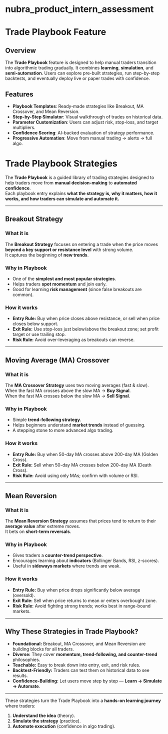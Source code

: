 # nubra_product_intern_assessment
# Trade Playbook Feature

## Overview
The **Trade Playbook** feature is designed to help manual traders transition into algorithmic trading gradually. It combines **learning**, **simulation**, and **semi-automation**. Users can explore pre-built strategies, run step-by-step backtests, and eventually deploy live or paper trades with confidence.

## Features
- **Playbook Templates**: Ready-made strategies like Breakout, MA Crossover, and Mean Reversion.
- **Step-by-Step Simulator**: Visual walkthrough of trades on historical data.
- **Parameter Customization**: Users can adjust risk, stop-loss, and target multipliers.
- **Confidence Scoring**: AI-backed evaluation of strategy performance.
- **Progressive Automation**: Move from manual trading → alerts → full algo.


# Trade Playbook Strategies

The **Trade Playbook** is a guided library of trading strategies designed to help traders move from **manual decision-making** to **automated confidence**.  
Each playbook entry explains **what the strategy is, why it matters, how it works, and how traders can simulate and automate it.**

---

## Breakout Strategy

### **What it is**
The **Breakout Strategy** focuses on entering a trade when the price moves **beyond a key support or resistance level** with strong volume.  
It captures the beginning of **new trends**.

### **Why in Playbook**
- One of the **simplest and most popular strategies**.  
- Helps traders **spot momentum** and join early.  
- Good for learning **risk management** (since false breakouts are common).  

### **How it works**
- **Entry Rule:** Buy when price closes above resistance, or sell when price closes below support.  
- **Exit Rule:** Use stop-loss just below/above the breakout zone; set profit target or use trailing stop.  
- **Risk Rule:** Avoid over-leveraging as breakouts can reverse.  

---

## Moving Average (MA) Crossover

### **What it is**
The **MA Crossover Strategy** uses two moving averages (fast & slow).  
When the fast MA crosses above the slow MA → **Buy Signal**.  
When the fast MA crosses below the slow MA → **Sell Signal**.

### **Why in Playbook**
- Simple **trend-following strategy**.  
- Helps beginners understand **market trends** instead of guessing.  
- A stepping stone to more advanced algo trading.  

### **How it works**
- **Entry Rule:** Buy when 50-day MA crosses above 200-day MA (Golden Cross).  
- **Exit Rule:** Sell when 50-day MA crosses below 200-day MA (Death Cross).  
- **Risk Rule:** Avoid using only MAs; confirm with volume or RSI.  

---

## Mean Reversion

### **What it is**
The **Mean Reversion Strategy** assumes that prices tend to return to their **average value** after extreme moves.  
It bets on **short-term reversals**.

### **Why in Playbook**
- Gives traders a **counter-trend perspective**.  
- Encourages learning about **indicators** (Bollinger Bands, RSI, z-scores).  
- Useful in **sideways markets** where trends are weak.  

### **How it works**
- **Entry Rule:** Buy when price drops significantly below average (oversold).  
- **Exit Rule:** Sell when price returns to mean or enters overbought zone.  
- **Risk Rule:** Avoid fighting strong trends; works best in range-bound markets.  

---

##  Why These Strategies in Trade Playbook?

- **Foundational:** Breakout, MA Crossover, and Mean Reversion are building blocks for all traders.  
- **Diverse:** They cover **momentum, trend-following, and counter-trend** philosophies.  
- **Teachable:** Easy to break down into entry, exit, and risk rules.  
- **Backtest-Friendly:** Traders can test them on historical data to see results.  
- **Confidence-Building:** Let users move step by step — **Learn → Simulate → Automate**.  

---
  
These strategies turn the Trade Playbook into a **hands-on learning journey** where traders:  
1. **Understand the idea** (theory).  
2. **Simulate the strategy** (practice).  
3. **Automate execution** (confidence in algo trading).  



